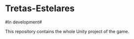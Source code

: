 # Tretas-Estelares

#In development#

This repository contains the whole Unity project of the game.
